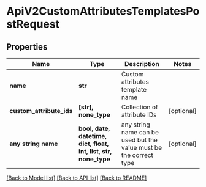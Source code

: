 # ApiV2CustomAttributesTemplatesPostRequest


## Properties
Name | Type | Description | Notes
------------ | ------------- | ------------- | -------------
**name** | **str** | Custom attributes template name | 
**custom_attribute_ids** | **[str], none_type** | Collection of attribute IDs | [optional] 
**any string name** | **bool, date, datetime, dict, float, int, list, str, none_type** | any string name can be used but the value must be the correct type | [optional]

[[Back to Model list]](../README.md#documentation-for-models) [[Back to API list]](../README.md#documentation-for-api-endpoints) [[Back to README]](../README.md)


